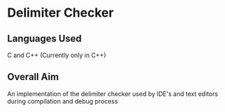 # Delimiter Checker

## Languages Used

C and C++
(Currently only in C++)

## Overall Aim

An implementation of the delimiter checker used by IDE's and text editors during compilation and debug process
